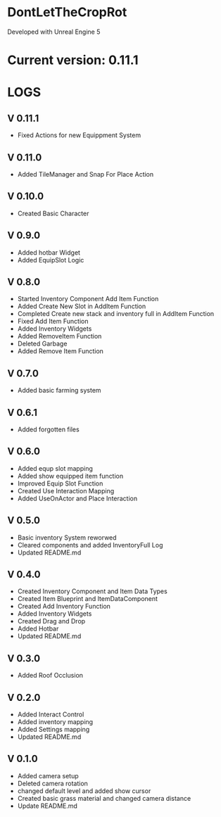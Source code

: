 # DontLetTheCropRot

Developed with Unreal Engine 5


# Current version: 0.11.1




# LOGS


## V 0.11.1
- Fixed Actions for new Equippment System



## V 0.11.0
- Added TileManager and Snap For Place Action



## V 0.10.0
- Created Basic Character


## V 0.9.0
- Added hotbar Widget
- Added EquipSlot Logic



## V 0.8.0
- Started Inventory Component Add Item Function
- Added Create New Slot in AddItem Function
- Completed Create new stack and inventory full in AddItem Function
- Fixed Add Item Function
- Added Inventory Widgets
- Added RemoveItem Function
- Deleted Garbage
- Added Remove Item Function



## V 0.7.0
- Added basic farming system



## V 0.6.1
- Added forgotten files



## V 0.6.0
- Added equp slot mapping
- Added show equipped item function
- Improved Equip Slot Function
- Created Use Interaction Mapping
- Added UseOnActor and Place Interaction



## V 0.5.0
- Basic inventory System reworwed
- Cleared components and added InventoryFull Log
- Updated README.md



## V 0.4.0
- Created Inventory Component and Item Data Types
- Created Item Blueprint and ItemDataComponent
- Created Add Inventory Function
- Added Inventory Widgets
- Created Drag and Drop
- Added Hotbar
- Updated README.md



## V 0.3.0
- Added Roof Occlusion



## V 0.2.0
- Added Interact Control
- Added inventory mapping
- Added Settings mapping
- Updated README.md



## V 0.1.0
- Added camera setup
- Deleted camera rotation
- changed default level and added show cursor
- Created basic grass material and changed camera distance
- Update README.md


